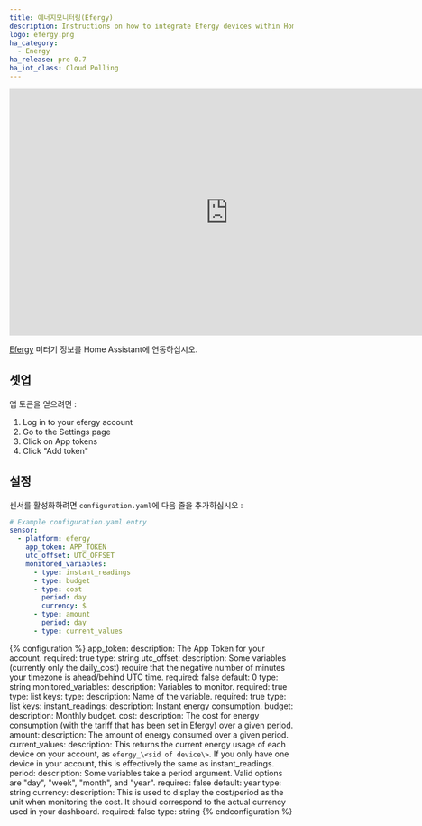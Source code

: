 ```yaml
---
title: 에너지모니터링(Efergy)
description: Instructions on how to integrate Efergy devices within Home Assistant.
logo: efergy.png
ha_category:
  - Energy
ha_release: pre 0.7
ha_iot_class: Cloud Polling
---
```


<div class='videoWrapper'>
<iframe width="776" height="437" src="https://www.youtube.com/embed/uVpkgjqmvcI" frameborder="0" allow="accelerometer; autoplay; encrypted-media; gyroscope; picture-in-picture" allowfullscreen></iframe>
</div>

[Efergy](https://efergy.com) 미터기 정보를 Home Assistant에 연동하십시오.

## 셋업

앱 토큰을 얻으려면 :

1. Log in to your efergy account
2. Go to the Settings page
3. Click on App tokens
4. Click "Add token"

## 설정

센서를 활성화하려면 `configuration.yaml`에 다음 줄을 추가하십시오 :

```yaml
# Example configuration.yaml entry
sensor:
  - platform: efergy
    app_token: APP_TOKEN
    utc_offset: UTC_OFFSET
    monitored_variables:
      - type: instant_readings
      - type: budget
      - type: cost
        period: day
        currency: $
      - type: amount
        period: day
      - type: current_values
```

{% configuration %}
app_token:
  description: The App Token for your account.
  required: true
  type: string
utc_offset:
  description: Some variables (currently only the daily_cost) require that the negative number of minutes your timezone is ahead/behind UTC time.
  required: false
  default: 0
  type: string
monitored_variables:
  description: Variables to monitor.
  required: true
  type: list
  keys:
    type:
      description: Name of the variable.
      required: true
      type: list
      keys:
        instant_readings:
          description: Instant energy consumption.
        budget:
          description: Monthly budget.
        cost:
          description: The cost for energy consumption (with the tariff that has been set in Efergy) over a given period.
        amount:
          description: The amount of energy consumed over a given period.
        current_values:
          description: This returns the current energy usage of each device on your account, as `efergy_\<sid of device\>`. If you only have one device in your account, this is effectively the same as instant_readings.
    period:
      description: Some variables take a period argument. Valid options are "day", "week", "month", and "year".
      required: false
      default: year
      type: string
    currency:
      description: This is used to display the cost/period as the unit when monitoring the cost. It should correspond to the actual currency used in your dashboard.
      required: false
      type: string
{% endconfiguration %}
